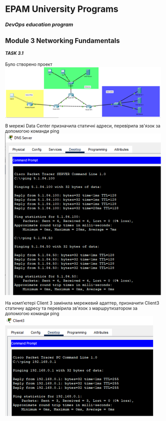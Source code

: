 # EPAM University Programs
### _DevOps education program_
## Module 3 Networking Fundamentals
#### _TASK 3.1_
Було створено проект
 ![1.PNG](https://github.com/AnnaMushchynina/DevOps_online_Kyiv_2022Q1Q2/blob/main/m3/task3.1/images/1.PNG)
 
 В мережі Data Center призначила статичні адреси, перевірила зв'язок за допомогою команди ping
  ![4.PNG](https://github.com/AnnaMushchynina/DevOps_online_Kyiv_2022Q1Q2/blob/main/m3/task3.1/images/4_Ping_DataCenter.PNG)
  
 На комп’ютері Client 3 замінила мережевий адаптер, призначити Сlient3 статичну адресу та перевірила зв'язок з маршрутизатором за допомогою команди ping
  ![8.PNG](https://github.com/AnnaMushchynina/DevOps_online_Kyiv_2022Q1Q2/blob/main/m3/task3.1/images/8_Ping_Wifi.PNG)
 

